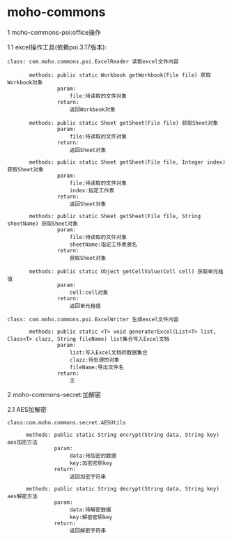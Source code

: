 # moho-commons

1 moho-commons-poi:office操作

1.1 excel操作工具(依赖poi.3.17版本):

    class: com.moho.commons.poi.ExcelReader 读取excel文件内容

           methods: public static Workbook getWorkbook(File file) 获取Workbook对象
                    param:
                        file:待读取的文件对象
                    return:
                        返回Workbook对象

           methods: public static Sheet getSheet(File file) 获取Sheet对象
                    param:
                        file:待读取的文件对象
                    return:
                        返回Sheet对象

           methods: public static Sheet getSheet(File file, Integer index) 获取Sheet对象
                    param:
                        file:待读取的文件对象
                        index:指定工作表
                    return:
                        返回Sheet对象

           methods: public static Sheet getSheet(File file, String sheetName) 获取Sheet对象
                    param:
                        file:待读取的文件对象
                        sheetName:指定工作表表名
                    return:
                        获取Sheet对象

           methods: public static Object getCellValue(Cell cell) 获取单元格值
                    param:
                        cell:cell对象
                    return:
                        返回单元格值
                        
    class: com.moho.commons.poi.ExcelWriter 生成excel文件内容
        
           methods: public static <T> void generatorExcel(List<T> list, Class<T> clazz, String fileName) list集合写入Excel文档
                    param:
                        list:写入Excel文档的数据集合
                        clazz:待处理的对象
                        fileName:导出文件名
                    return:
                        无

2 moho-commons-secret:加解密

2.1 AES加解密
    
    class:com.moho.commons.secret.AESUtils

          methods: public static String encrypt(String data, String key) aes加密方法
                   param:
                        data:待加密的数据
                        key:加密密钥key
                   return:
                        返回加密字符串

          methods: public static String decrypt(String data, String key) aes解密方法
                   param:
                        data:待解密数据
                        key:解密密钥key
                   return:
                        返回解密字符串
